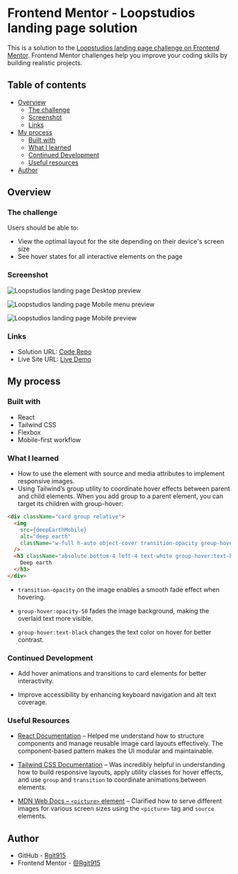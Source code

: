 # Frontend Mentor - Loopstudios landing page solution

This is a solution to the [Loopstudios landing page challenge on Frontend Mentor](https://www.frontendmentor.io/challenges/loopstudios-landing-page-N88J5Onjw). Frontend Mentor challenges help you improve your coding skills by building realistic projects.

## Table of contents

- [Overview](#overview)
  - [The challenge](#the-challenge)
  - [Screenshot](#screenshot)
  - [Links](#links)
- [My process](#my-process)
  - [Built with](#built-with)
  - [What I learned](#what-I-learned)
  - [Continued Development](#continued-development)
  - [Useful resources](#useful-resources)
- [Author](#author)


## Overview

### The challenge

Users should be able to:

- View the optimal layout for the site depending on their device's screen size
- See hover states for all interactive elements on the page

### Screenshot

![Loopstudios landing page Desktop preview](https://github.com/Rgit915/loopstudios-landing-page/blob/master/src/screenshots/loopstudio-landing-page-desktop-solution-preview.png)

![Loopstudios landing page Mobile menu preview](https://github.com/Rgit915/loopstudios-landing-page/blob/master/src/screenshots/loopstudios-landing-page-mobile-menu-solution-preview.png)

![Loopstudios landing page Mobile preview](https://github.com/Rgit915/loopstudios-landing-page/blob/master/src/screenshots/loopstudios-landing-page-mobile-solution-preview.png)

### Links

- Solution URL: [Code Repo](https://github.com/Rgit915/loopstudios-landing-page)
- Live Site URL: [Live Demo](https://loopstudios-landing-page-rora.netlify.app/)

## My process

### Built with

- React
- Tailwind CSS
- Flexbox
- Mobile-first workflow

### What I learned

- How to use the <picture> element with source and media attributes to implement responsive images.
- Using Tailwind’s group utility to coordinate hover effects between parent and child elements. When you add group to a parent element, you can target its children with group-hover:
```html
<div className="card group relative">
  <img
    src={deepEarthMobile}
    alt="deep earth"
    className="w-full h-auto object-cover transition-opacity group-hover:opacity-50"
  />
  <h3 className="absolute bottom-4 left-4 text-white group-hover:text-black">
    Deep earth
  </h3>
</div>
```
- `transition-opacity` on the image enables a smooth fade effect when hovering.
- `group-hover:opacity-50` fades the image background, making the overlaid text more visible.

- `group-hover:text-black` changes the text color on hover for better contrast.

### Continued Development

- Add hover animations and transitions to card elements for better interactivity.


- Improve accessibility by enhancing keyboard navigation and alt text coverage.

### Useful Resources

- [React Documentation](https://react.dev/) – Helped me understand how to structure components and manage reusable image card layouts effectively. The component-based pattern makes the UI modular and maintainable.

- [Tailwind CSS Documentation](https://tailwindcss.com/docs) – Was incredibly helpful in understanding how to build responsive layouts, apply utility classes for hover effects, and use `group` and `transition` to coordinate animations between elements.

- [MDN Web Docs – `<picture>` element](https://developer.mozilla.org/en-US/docs/Web/HTML/Element/picture) – Clarified how to serve different images for various screen sizes using the `<picture>` tag and `source` elements.


## Author

- GitHub - [Rgit915](https://github.com/Rgit915)
- Frontend Mentor - [@Rgit915](https://www.frontendmentor.io/profile/Rgit915)
